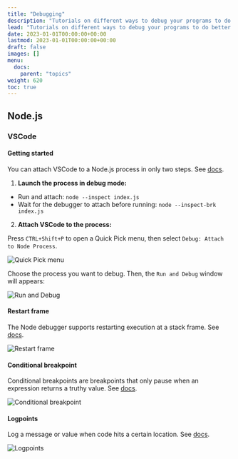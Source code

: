 ```yaml
---
title: "Debugging"
description: "Tutorials on different ways to debug your programs to do better testing."
lead: "Tutorials on different ways to debug your programs to do better testing."
date: 2023-01-01T00:00:00+00:00
lastmod: 2023-01-01T00:00:00+00:00
draft: false
images: []
menu:
  docs:
    parent: "topics"
weight: 620
toc: true
---
```


## Node.js

### VSCode

#### Getting started

You can attach VSCode to a Node.js process in only two steps. See [docs](https://code.visualstudio.com/docs/nodejs/nodejs-debugging#_attaching-to-nodejs).

1. **Launch the process in debug mode:**

- Run and attach: `node --inspect index.js`
- Wait for the debugger to attach before running: `node --inspect-brk index.js`

2. **Attach VSCode to the process:**

Press `CTRL+Shift+P` to open a Quick Pick menu, then select `Debug: Attach to Node Process`.

![Quick Pick menu](https://i.imgur.com/8Zovg4u.png)

Choose the process you want to debug. Then, the `Run and Debug` window will appears:

![Run and Debug](https://i.imgur.com/QjZS1d3.png)

#### Restart frame

The Node debugger supports restarting execution at a stack frame. See [docs](https://code.visualstudio.com/docs/nodejs/nodejs-debugging#_restart-frame).

![Restart frame](https://code.visualstudio.com/assets/docs/nodejs/nodejs-debugging/restartFrame.gif)

#### Conditional breakpoint

Conditional breakpoints are breakpoints that only pause when an expression returns a truthy value. See [docs](https://code.visualstudio.com/docs/nodejs/nodejs-debugging#_conditional-breakpoints).

![Conditional breakpoint](https://code.visualstudio.com/assets/docs/nodejs/nodejs-debugging/conditional-breakpoint.gif)

#### Logpoints

Log a message or value when code hits a certain location. See [docs](https://code.visualstudio.com/docs/nodejs/nodejs-debugging#_logpoints).

![Logpoints](https://code.visualstudio.com/assets/docs/nodejs/nodejs-debugging/logpoint-breakpoint.gif)
